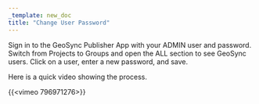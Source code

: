 ```yaml
---
_template: new_doc
title: "Change User Password"
---
```


Sign in to the GeoSync Publisher App with your ADMIN user and password.  Switch from Projects to Groups and open the ALL section to see GeoSync users.  Click on a user, enter a new password, and save.

Here is a quick video showing the process.

{{<vimeo 796971276>}}
